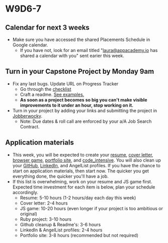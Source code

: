 # W9D6-7

## Calendar for next 3 weeks
* Make sure you have accessed the shared Placements Schedule in Google calendar. 
  * If you have not, look for an email titled "laura@appacademy.io has shared a calendar with you" sent earier this week.  


## Turn in your Capstone Project by Monday 9am
* Fix any last bugs. Update URL on Progress Tracker 
  * Go through the [checklist][capstone-checklist]
  * Craft a readme.  [See examples.][readme]
  * **As soon as a project becomes so big you can't make visible improvements to it under an hour, stop working on it.**
* Turn in your project by adding your links and submitting the project in [Jobberwocky][Jobberwocky].  
  * Note: Due dates & roll call are enforced by your a/A Job Search Contract. 

## Application materials
* This week, you will be expected to create your [resume][resume], [cover letter][cover-letter], [browser game][browser-game], [portfolio site][portfolio], and [code_intensive][code-intensive].  You will also clean up your  [GitHub][github], [LinkedIn][linkedin], and AngelList profiles.  If you have the chance to start on application materials, then start now. The quicker you get everything done, the quicker you'll have a job.
* If this list is overwhelming, work on your resume and JS game first.  Expected time investment for each item is below, plan your schedule accordingly.  
  * Resume: 5-10 hours (1-2 hours/day each day this week)
  * Cover letter: 2-4 hours
  * JS game: 10-20 hours (even longer if your project is too ambitious or original)
  * Ruby project: 3-10 hours
  * Github cleanup & Readme's: 3-6 hours
  * LinkedIn & AngelList profiles: 2-4 hours
  * Portfolio site: 3-8 hours (recommended but not required)

[resume]: ../self-presentation/resume.md
[cover-letter]: ../self-presentation/cover_letter.md
[portfolio]: ../self-presentation/portfolio.md
[code-intensive]: ../self-presentation/code_intensive.md
[browser-game]: ../self-presentation/browser_game.md
[readme]: ../self-presentation/example_readmes.md
[Jobberwocky]: http://progress.appacademy.io/jobberwocky

[capstone-checklist]: https://github.com/appacademy/capstone-project-curriculum/blob/master/readings/capstone-checklist.md
[linkedin]: ../self-presentation/linkedin.md
[github]: ../self-presentation/github.md
